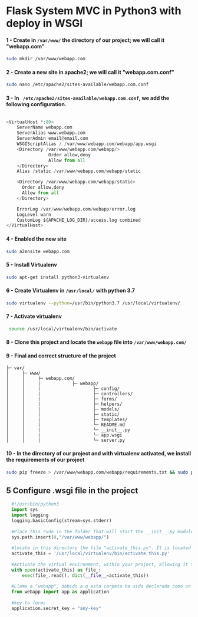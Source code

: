 # Flask System MVC in Python3 with deploy in WSGI

#### 1 - Create in ``` /var/www/ ``` the directory of our project; we will call it "webapp.com"
``` bash 
sudo mkdir /var/www/webapp.com 
```

#### 2 - Create a new site in apache2; we will call it "webapp.com.conf"
``` bash 
sudo nano /etc/apache2/sites-available/webapp.com.conf 
```

#### 3 - In ``` /etc/apache2/sites-available/webapp.com.conf```, we add the following configuration.

```python

<VirtualHost *:80>
    ServerName webapp.com
    ServerAlias www.webapp.com
    ServerAdmin email@email.com
    WSGIScriptAlias / /var/www/webapp.com/webapp/app.wsgi
    <Directory /var/www/webapp.com/webapp/>
                Order allow,deny
                Allow from all
    </Directory>
    Alias /static /var/www/webapp.com/webapp/static

    <Directory /var/www/webapp.com/webapp/static>
      Order allow,deny
      Allow from all
    </Directory>

    ErrorLog /var/www/webapp.com/webapp/error.log
    LogLevel warn
    CustomLog ${APACHE_LOG_DIR}/access.log combined
</VirtualHost>

  ``` 
 #### 4 - Enabled the new site
``` bash 
sudo a2ensite webapp.com
```

#### 5 - Install Virtualenv
``` bash
sudo apt-get install python3-virtualenv
```
  
#### 6 - Create Virtualenv in ```/usr/local/``` with python 3.7

``` bash
sudo virtualenv --python=/usr/bin/python3.7 /usr/local/virtualenv/
```

#### 7 - Activate virtualenv
``` bash
 source /usr/local/virtualenv/bin/activate
```

#### 8 - Clone this project and locate the ``` webapp ``` file into ```/var/www/webapp.com/ ```

#### 9 - Final and correct structure of the project

```
├─ var/         
│     ├─ www/            
│     │     ├─ webapp.com/
│     │     |            ├─ webapp/
│     │     |                    ├─ config/ 
│     │     |                    ├─ controllers/
│     │     |                    ├─ forms/
│     │     |                    ├─ helpers/
│     │     |                    ├─ models/
│     │     |                    ├─ static/
│     │     |                    ├─ templates/
│     │     |                    └─ README.md
│     │     |                    └─ __init__.py
│     │     |                    └─ app.wsgi
│     │     |                    └─ server.py
```

#### 10 - In the directory of our project and with virtualenv activated, we install the requirements of our project
``` bash
sudo pip freeze > /var/www/webapp.com/webapp/requirements.txt && sudo pip install /var/www/webapp.com/webapp/requirements.txt
```

## 5 Configure .wsgi file in the project
```python
  #!/usr/bin/python3
  import sys
  import logging
  logging.basicConfig(stream=sys.stderr)
  
  #Place this rude in the folder that will start the __init__.py module that contains the "app" instance
  sys.path.insert(0,"/var/www/webapp/")
  
  #locate in this directory the file "activate_this.py". It is located in the "virtualenv" folder created in step 2
  activate_this = '/usr/local/virtualenv/bin/activate_this.py'
  
  #Activate the virtual environment, within your project, allowing it to be activated online. Only for python3
  with open(activate_this) as file_:
      exec(file_.read(), dict(__file__=activate_this))
      
  #Llama a "webapp", debido a q esta carpeta ha sido declarada como un "modulo" en flask, al crear e inicializar "app" en la raiz dentro de su directorio.
  from webapp import app as application
  
  #key to forms
  application.secret_key = "any-key"
  ```
